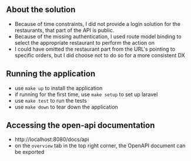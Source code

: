 ## About the solution

- Because of time constraints, I did not provide a login solution for the restaurants, that part of the API is public.
- Because of the missing authentication, I used route model binding to select the appropriate restaurant to perform the action on
- I could have omitted the restaurant part from the URL's pointing to specific orders, but I did choose not to do so for a more consistent DX 

## Running the application
- use `make up` to install the application
- if running for the first time, use `make setup` to set up laravel
- use `make test` to run the tests
- use `make down` to tear down the application

## Accessing the open-api documentation
- http://localhost:8080/docs/api
- on the `overview` tab in the top right corner, the OpenAPI document can be exported

